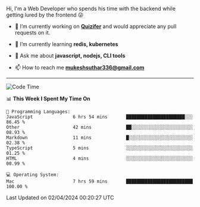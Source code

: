 Hi, I'm a Web Developer who spends his time with the backend while getting lured by the frontend 😜

- 🔭 I’m currently working on **[Quizifer](https://github.com/SutharMukesh/Quizifer/)** and would appreciate any pull requests on it.

- 🌱 I’m currently learning **redis, kubernetes**

- 💬 Ask me about **javascript, nodejs, CLI tools**

- 📫 How to reach me **mukeshsuthar336@gmail.com**

---
<!--START_SECTION:waka-->
![Code Time](http://img.shields.io/badge/Code%20Time-2%2C893%20hrs%2039%20mins-blue)

📊 **This Week I Spent My Time On** 

```text
💬 Programming Languages: 
JavaScript               6 hrs 54 mins       ██████████████████████░░░   86.45 % 
Other                    42 mins             ██░░░░░░░░░░░░░░░░░░░░░░░   08.93 % 
Markdown                 11 mins             █░░░░░░░░░░░░░░░░░░░░░░░░   02.38 % 
TypeScript               5 mins              ░░░░░░░░░░░░░░░░░░░░░░░░░   01.25 % 
HTML                     4 mins              ░░░░░░░░░░░░░░░░░░░░░░░░░   00.99 % 

💻 Operating System: 
Mac                      7 hrs 59 mins       █████████████████████████   100.00 % 
```


 Last Updated on 02/04/2024 00:20:27 UTC
<!--END_SECTION:waka-->
